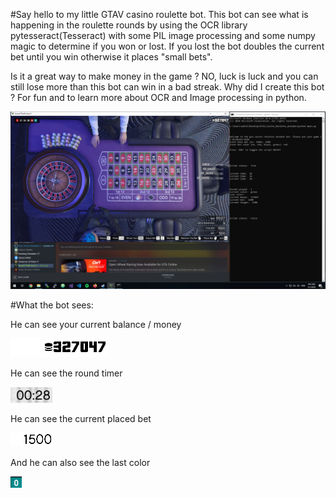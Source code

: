 #Say hello to my little GTAV casino roulette bot.
This bot can see what is happening in the roulette rounds by using the OCR library pytesseract(Tesseract) with some PIL image processing and some numpy magic to determine if you won or lost. 
If you lost the bot doubles the current bet until you win otherwise it places "small bets".


Is it a great way to make money in the game ? NO, luck is luck and you can still lose more than this bot can win in a bad streak.
Why did I create this bot ? For fun and to learn more about OCR and Image processing in python.

<img src="./img/preview.png" width=600px></img>

#What the bot sees:

He can see your current balance / money

<img src="./img/money.png"></img>

He can see the round timer

<img src="./img/time.png"></img>

 He can see the current placed bet

<img src="./img/bet.png"></img>

And he can also see the last color

<img src="./img/color.png"></img>
